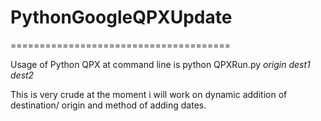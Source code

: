 # PythonGoogleQPXUpdate
======================================

Usage of Python QPX at command line is  python QPXRun.py _origin_ _dest1_ _dest2_

<with the assumption origin will be same as final destination.> 

This is very crude at the moment i will work on dynamic addition of destination/ origin and method of adding dates.

